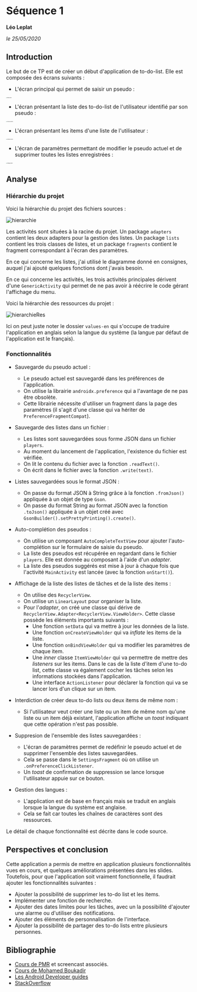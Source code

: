 # Séquence 1



**Léo Leplat**

*le 25/05/2020*



## Introduction



Le but de ce TP est de créer un début d'application de to-do-list. Elle est composée des écrans suivants :

* L'écran principal qui permet de saisir un pseudo :

<img src="images/mainActivity.png" alt="mainActivity" style="zoom: 15%;" />

* L'écran présentant la liste des to-do-list de l'utilisateur identifié par son pseudo :

<img src="images/choixListActivity.png" alt="choixListActivity" style="zoom: 15%;" />

* L'écran présentant les items d'une liste de l'utilisateur :

<img src="images/showListActivity.png" alt="showListActivity" style="zoom: 15%;" />

* L'écran de paramètres permettant de modifier le pseudo actuel et de supprimer toutes les listes enregistrées :

<img src="images/settingsActivity.png" alt="settingsActivity" style="zoom: 15%;" />





## Analyse



### Hiérarchie du projet

Voici la hiérarchie du projet des fichiers sources :

![hierarchie](images/hierarchie.png)

Les activités sont situées à la racine du projet. Un package `adapters` contient les deux adapters pour la gestion des listes. Un package `lists` contient les trois classes de listes, et un package `fragments` contient le fragment correspondant à l'écran des paramètres.

En ce qui concerne les listes, j'ai utilisé le diagramme donné en consignes, auquel j'ai ajouté quelques fonctions dont j'avais besoin.

En ce qui concerne les activités, les trois activités principales dérivent d'une `GenericActivity` qui permet de ne pas avoir à réécrire le code gérant l'affichage du menu.



Voici la hiérarchie des ressources du projet :

![hierarchieRes](images/hierarchieRes.png)

Ici on peut juste noter le dossier `values-en` qui s'occupe de traduire l'application en anglais selon la langue du système (la langue par défaut de l'application est le français).



### Fonctionnalités



* Sauvegarde du pseudo actuel :
  * Le pseudo actuel est sauvegardé dans les préférences de l'application.
  * On utilise la librairie `androidx.preference` qui a l'avantage de ne pas être obsolète.
  * Cette librairie nécessite d'utiliser un fragment dans la page des paramètres (il s'agit d'une classe qui va hériter de `PreferenceFragmentCompat`).



* Sauvegarde des listes dans un fichier :
  * Les listes sont sauvegardées sous forme JSON dans un fichier `players`.
  * Au moment du lancement de l'application, l'existence du fichier est vérifiée.
  * On lit le contenu du fichier avec la fonction `.readText()`.
  * On écrit dans le fichier avec la fonction `.write(text)`.



* Listes sauvegardées sous le format JSON :
  * On passe du format JSON à String grâce à la fonction `.fromJson()` appliquée à un objet de type `Gson`.
  * On passe du format String au format JSON avec la fonction `.toJson()` appliquée à un objet créé avec `GsonBuilder().setPrettyPrinting().create()`.



* Auto-complétion des pseudos :
  * On utilise un composant `AutoCompleteTextView` pour ajouter l'auto-complétion sur le formulaire de saisie du pseudo.
  * La liste des pseudos est récupérée en regardant dans le fichier `players`. Elle est donnée au composant à l'aide d'un *adapter*.
  * La liste des pseudos suggérés est mise à jour à chaque fois que l'activité `MainActivity` est lancée (avec la fonction `onStart()`).



* Affichage de la liste des listes de tâches et de la liste des items :
  * On utilise des `RecyclerView`.
  * On utilise un `LinearLayout` pour organiser la liste.
  * Pour l'*adapter*, on créé une classe qui dérive de `RecyclerView.Adapter<RecyclerView.ViewHolder>`. Cette classe possède les éléments importants suivants :
    * Une fonction `setData` qui va mettre à jour les données de la liste.
    * Une fonction `onCreateViewHolder` qui va *inflate* les items de la liste.
    * Une fonction `onBindViewHolder` qui va modifier les paramètres de chaque item.
    * Une *inner* classe `ItemViewHolder` qui va permettre de mettre des *listeners* sur les items. Dans le cas de la liste d'item d'une to-do list, cette classe va également cocher les tâches selon les informations stockées dans l'application.
    * Une interface `ActionListener` pour déclarer la fonction qui va se lancer lors d'un clique sur un item.



* Interdiction de créer deux to-do lists ou deux items de même nom :
  * Si l'utilisateur veut créer une liste ou un item de même nom qu'une liste ou un item déjà existant, l'application affiche un *toast* indiquant que cette opération n'est pas possible.



* Suppresion de l'ensemble des listes sauvegardées :
  * L'écran de paramètres permet de redéfinir le pseudo actuel et de supprimer l'ensemble des listes sauvegardées.
  * Cela se passe dans le `SettingsFragment` où on utilise un `.onPreferenceClickListener`.
  * Un *toast* de confirmation de suppression se lance lorsque l'utilisateur appuie sur ce bouton.



* Gestion des langues :
  * L'application est de base en français mais se traduit en anglais lorsque la langue du système est anglaise.
  * Cela se fait car toutes les chaînes de caractères sont des ressources.



Le détail de chaque fonctionnalité est décrite dans le code source.





## Perspectives et conclusion



Cette application a permis de mettre en application plusieurs fonctionnalités vues en cours, et quelques améliorations présentées dans les slides. Toutefois, pour que l'application soit vraiment fonctionnelle, il faudrait ajouter les fonctionnalités suivantes :

* Ajouter la possibilité de supprimer les to-do list et les items.
* Implémenter une fonction de recherche.
* Ajouter des dates limites pour les tâches, avec un la possibilité d'ajouter une alarme ou d'utiliser des notifications.
* Ajouter des éléments de personnalisation de l'interface.
* Ajouter la possibilité de partager des to-do lists entre plusieurs personnes.





## Bibliographie



* [Cours de PMR](https://moodle1920.centralelille.fr/mod/url/view.php?id=19009) et screencast associés.
* [Cours de Mohamed Boukadir](https://moodle1920.centralelille.fr/mod/page/view.php?id=19605)
* [Les Android Developer guides](https://developer.android.com/guide)
* [StackOverflow](https://stackoverflow.com/)
